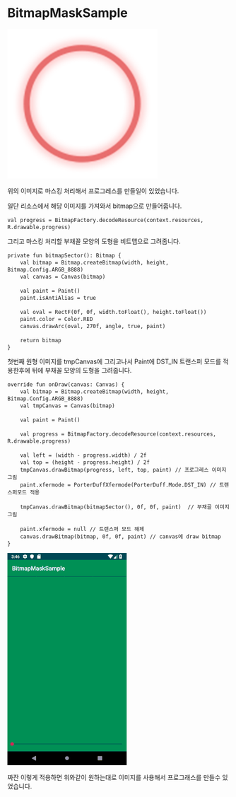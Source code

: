 # BitmapMaskSample

![](./screenshot/progress.png)

위의 이미지로 마스킹 처리해서 프로그레스를 만들일이 있었습니다.

일단 리소스에서 해당 이미지를 가져와서 bitmap으로 만들어줍니다.

```
val progress = BitmapFactory.decodeResource(context.resources, R.drawable.progress)
```



그리고 마스킹 처리할 부채꼴 모양의 도형을 비트맵으로 그려줍니다.

```
private fun bitmapSector(): Bitmap {
    val bitmap = Bitmap.createBitmap(width, height, Bitmap.Config.ARGB_8888)
    val canvas = Canvas(bitmap)

    val paint = Paint()
    paint.isAntiAlias = true

    val oval = RectF(0f, 0f, width.toFloat(), height.toFloat())
    paint.color = Color.RED
    canvas.drawArc(oval, 270f, angle, true, paint)

    return bitmap
}
```


첫번째 원형 이미지를 tmpCanvas에 그리고나서 Paint에 DST_IN 트랜스퍼 모드를 적용한후에 뒤에 부채꼴 모양의 도형을 그려줍니다.

```
override fun onDraw(canvas: Canvas) {
    val bitmap = Bitmap.createBitmap(width, height, Bitmap.Config.ARGB_8888)
    val tmpCanvas = Canvas(bitmap)

    val paint = Paint()

    val progress = BitmapFactory.decodeResource(context.resources, R.drawable.progress)

    val left = (width - progress.width) / 2f
    val top = (height - progress.height) / 2f
    tmpCanvas.drawBitmap(progress, left, top, paint) // 프로그레스 이미지 그림
    paint.xfermode = PorterDuffXfermode(PorterDuff.Mode.DST_IN) // 트랜스퍼모드 적용

    tmpCanvas.drawBitmap(bitmapSector(), 0f, 0f, paint)  // 부채골 이미지 그림

    paint.xfermode = null // 트랜스퍼 모드 해제
    canvas.drawBitmap(bitmap, 0f, 0f, paint) // canvas에 draw bitmap
}
```

![](./screenshot/ezgif.com-resize.gif)


짜잔 이렇게 적용하면 위와같이 원하는대로 이미지를 사용해서 프로그래스를 만들수 있었습니다.

